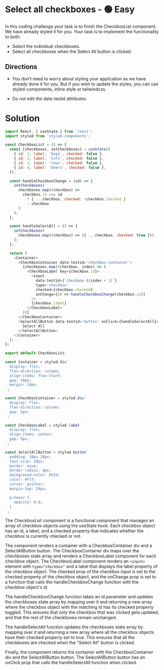 # Select all checkboxes - 🟢 Easy

In this coding challenge your task is to finish the CheckboxList component. We have already styled it for you. Your task is to implement the functionality to both:

- Select the individual checkboxes.
- Select all checkboxes when the Select All button is clicked.

## Directions

- You don’t need to worry about styling your application as we have already done it for you. But if you wish to update the styles, you can use styled-components, inline style or tailwindcss.

- Do not edit the data-testid attributes.

# Solution

```javascript
import React, { useState } from 'react';
import styled from 'styled-components';

const CheckboxList = () => {
  const [checkboxes, setCheckboxes] = useState([
    { id: 1, label: 'Dogs', checked: false },
    { id: 2, label: 'Cats', checked: false },
    { id: 3, label: 'Cows', checked: false },
    { id: 4, label: 'Deers', checked: false },
  ]);

  const handleCheckboxChange = (id) => {
    setCheckboxes(
      checkboxes.map((checkbox) =>
        checkbox.id === id
          ? { ...checkbox, checked: !checkbox.checked }
          : checkbox
      )
    );
  };

  const handleSelectAll = () => {
    setCheckboxes(
      checkboxes.map((checkbox) => ({ ...checkbox, checked: true }))
    );
  };

  return (
    <Container>
      <CheckboxContainer data-testid='checkbox-container'>
        {checkboxes.map((checkbox, index) => (
          <CheckboxLabel key={checkbox.id}>
            <input
              data-testid={`checkbox-${index + 1}`}
              type='checkbox'
              checked={checkbox.checked}
              onChange={() => handleCheckboxChange(checkbox.id)}
            />
            {checkbox.label}
          </CheckboxLabel>
        ))}
      </CheckboxContainer>
      <SelectAllButton data-testid='button' onClick={handleSelectAll}>
        Select All
      </SelectAllButton>
    </Container>
  );
};

export default CheckboxList;

const Container = styled.div`
  display: flex;
  flex-direction: column;
  align-items: flex-start;
  gap: 10px;
  margin: 24px;
`;

const CheckboxContainer = styled.div`
  display: flex;
  flex-direction: column;
  gap: 5px;
`;

const CheckboxLabel = styled.label`
  display: flex;
  align-items: center;
  gap: 5px;
`;

const SelectAllButton = styled.button`
  padding: 10px 20px;
  font-size: 18px;
  border: none;
  border-radius: 4px;
  background-color: #333;
  color: #fff;
  cursor: pointer;
  margin-top: 24px;

  &:hover {
    opacity: 0.8;
  }
`;
```

The CheckboxList component is a functional component that manages an array of checkbox objects using the useState hook. Each checkbox object has an id, a label, and a checked property that indicates whether the checkbox is currently checked or not.

The component renders a container with a CheckboxContainer div and a SelectAllButton button. The CheckboxContainer div maps over the checkboxes state array and renders a CheckboxLabel component for each checkbox object. The CheckboxLabel component renders an `<input>` element with `type="checkbox"` and a label that displays the label property of the checkbox object. The checked prop of the checkbox input is set to the checked property of the checkbox object, and the onChange prop is set to a function that calls the handleCheckboxChange function with the checkbox object's id.

The handleCheckboxChange function takes an id parameter and updates the checkboxes state array by mapping over it and returning a new array where the checkbox object with the matching id has its checked property toggled. This ensures that only the checkbox that was clicked gets updated, and that the rest of the checkboxes remain unchanged.

The handleSelectAll function updates the checkboxes state array by mapping over it and returning a new array where all the checkbox objects have their checked property set to true. This ensures that all the checkboxes are checked when the "Select All" button is clicked.

Finally, the component returns the container with the CheckboxContainer div and the SelectAllButton button. The SelectAllButton button has an onClick prop that calls the handleSelectAll function when clicked.
